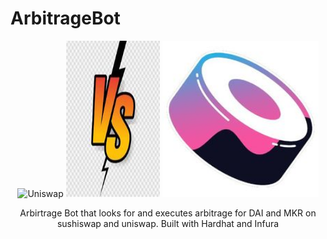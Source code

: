 # ArbitrageBot
<p align="center">
    <img alt="Uniswap" title="Uniswap" src="https://media.giphy.com/media/298D8yYtztAqzTLWhQ/giphy.gif" width="250" height="250">
    <img alt="Versus" title="Versus" src="assets/versus.jpeg" width="150" height="250">
    <img alt="Sushiswap" title="Sushiswap" src="assets/sushiswap.jpeg" width="250" height="250">
</p>
<p align="center">
  Arbirtrage Bot that looks for and executes arbitrage for DAI and MKR on sushiswap and uniswap. Built with Hardhat and Infura
</p>
